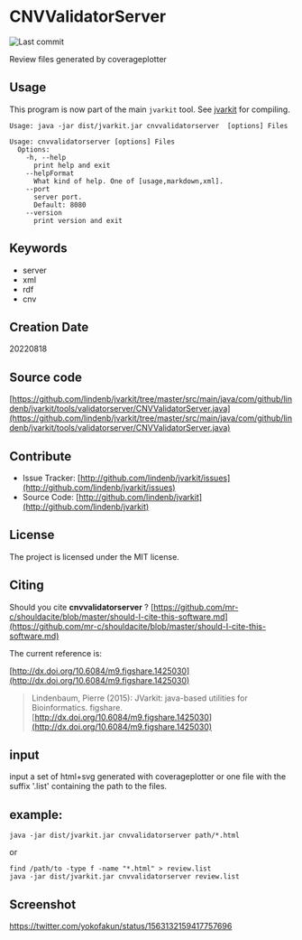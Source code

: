 # CNVValidatorServer

![Last commit](https://img.shields.io/github/last-commit/lindenb/jvarkit.png)

Review files generated by coverageplotter


## Usage


This program is now part of the main `jvarkit` tool. See [jvarkit](JvarkitCentral.md) for compiling.


```
Usage: java -jar dist/jvarkit.jar cnvvalidatorserver  [options] Files

Usage: cnvvalidatorserver [options] Files
  Options:
    -h, --help
      print help and exit
    --helpFormat
      What kind of help. One of [usage,markdown,xml].
    --port
      server port.
      Default: 8080
    --version
      print version and exit

```


## Keywords

 * server
 * xml
 * rdf
 * cnv



## Creation Date

20220818

## Source code 

[https://github.com/lindenb/jvarkit/tree/master/src/main/java/com/github/lindenb/jvarkit/tools/validatorserver/CNVValidatorServer.java](https://github.com/lindenb/jvarkit/tree/master/src/main/java/com/github/lindenb/jvarkit/tools/validatorserver/CNVValidatorServer.java)


## Contribute

- Issue Tracker: [http://github.com/lindenb/jvarkit/issues](http://github.com/lindenb/jvarkit/issues)
- Source Code: [http://github.com/lindenb/jvarkit](http://github.com/lindenb/jvarkit)

## License

The project is licensed under the MIT license.

## Citing

Should you cite **cnvvalidatorserver** ? [https://github.com/mr-c/shouldacite/blob/master/should-I-cite-this-software.md](https://github.com/mr-c/shouldacite/blob/master/should-I-cite-this-software.md)

The current reference is:

[http://dx.doi.org/10.6084/m9.figshare.1425030](http://dx.doi.org/10.6084/m9.figshare.1425030)

> Lindenbaum, Pierre (2015): JVarkit: java-based utilities for Bioinformatics. figshare.
> [http://dx.doi.org/10.6084/m9.figshare.1425030](http://dx.doi.org/10.6084/m9.figshare.1425030)

## input

input a set of html+svg generated with coverageplotter or one file with the suffix '.list' containing the path to the files.


## example:

```
java -jar dist/jvarkit.jar cnvvalidatorserver path/*.html 
```

or 

```
find /path/to -type f -name "*.html" > review.list
java -jar dist/jvarkit.jar cnvvalidatorserver review.list
```

## Screenshot

https://twitter.com/yokofakun/status/1563132159417757696




